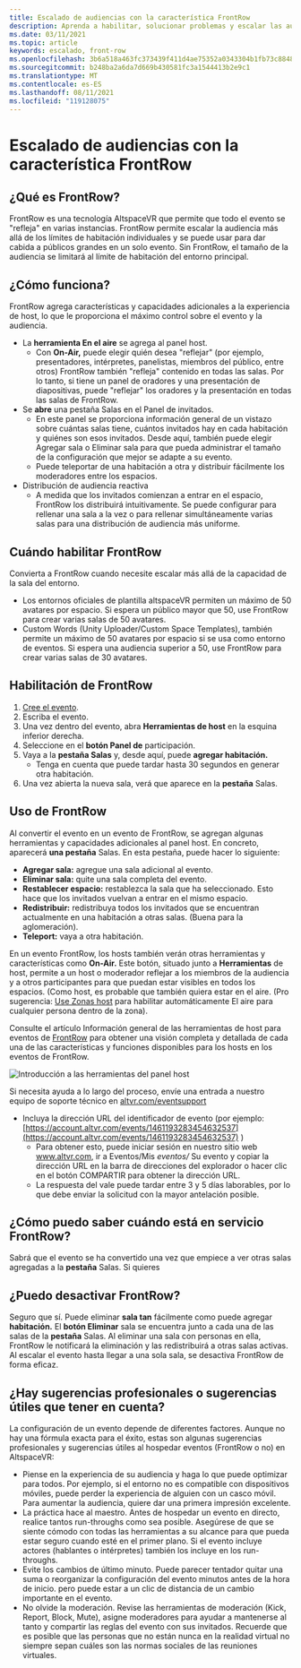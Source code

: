 ```yaml
---
title: Escalado de audiencias con la característica FrontRow
description: Aprenda a habilitar, solucionar problemas y escalar las audiencias de AltspaceVR con la característica FrontRow.
ms.date: 03/11/2021
ms.topic: article
keywords: escalado, front-row
ms.openlocfilehash: 3b6a518a463fc373439f411d4ae75352a0343304b1fb73c8848d3bfd5fa19973
ms.sourcegitcommit: b248ba2a6da7d669b430581fc3a1544413b2e9c1
ms.translationtype: MT
ms.contentlocale: es-ES
ms.lasthandoff: 08/11/2021
ms.locfileid: "119128075"
---
```

# <a name="scaling-your-audiences-with-frontrow-feature"></a>Escalado de audiencias con la característica FrontRow

## <a name="what-is-frontrow"></a>¿Qué es FrontRow?

FrontRow es una tecnología AltspaceVR que permite que todo el evento se "refleja" en varias instancias. FrontRow permite escalar la audiencia más allá de los límites de habitación individuales y se puede usar para dar cabida a públicos grandes en un solo evento. Sin FrontRow, el tamaño de la audiencia se limitará al límite de habitación del entorno principal.

## <a name="how-does-it-work"></a>¿Cómo funciona?

FrontRow agrega características y capacidades adicionales a la experiencia de host, lo que le proporciona el máximo control sobre el evento y la audiencia. 

* La **herramienta En el aire** se agrega al panel host.
    * Con **On-Air,** puede elegir quién desea "reflejar" (por ejemplo, presentadores, intérpretes, panelistas, miembros del público, entre otros) FrontRow también "refleja" contenido en todas las salas. Por lo tanto, si tiene un panel de oradores y una presentación de diapositivas, puede "reflejar" los oradores y la presentación en todas las salas de FrontRow.
* Se **abre** una pestaña Salas en el Panel de invitados.
    * En este panel se proporciona información general de un vistazo sobre cuántas salas tiene, cuántos invitados hay en cada habitación y quiénes son esos invitados. Desde aquí, también puede  elegir  Agregar sala o Eliminar sala para que pueda administrar el tamaño de la configuración que mejor se adapte a su evento.
    * Puede teleportar de una habitación a otra y distribuir fácilmente los moderadores entre los espacios.
* Distribución de audiencia reactiva
    * A medida que los invitados comienzan a entrar en el espacio, FrontRow los distribuirá intuitivamente. Se puede configurar para rellenar una sala a la vez o para rellenar simultáneamente varias salas para una distribución de audiencia más uniforme.

## <a name="when-to-enable-frontrow"></a>Cuándo habilitar FrontRow

Convierta a FrontRow cuando necesite escalar más allá de la capacidad de la sala del entorno.

* Los entornos oficiales de plantilla altspaceVR permiten un máximo de 50 avatares por espacio. Si espera un público mayor que 50, use FrontRow para crear varias salas de 50 avatares.
* Custom Words (Unity Uploader/Custom Space Templates), también permite un máximo de 50 avatares por espacio si se usa como entorno de eventos. Si espera una audiencia superior a 50, use FrontRow para crear varias salas de 30 avatares.

## <a name="how-to-enable-frontrow"></a>Habilitación de FrontRow

1. [Cree el evento](https://account.altvr.com/events/new).
2. Escriba el evento.
3. Una vez dentro del evento, abra **Herramientas de host** en la esquina inferior derecha.
4. Seleccione en el **botón Panel de** participación.
5. Vaya a la **pestaña Salas** y, desde aquí, puede **agregar habitación.**
    * Tenga en cuenta que puede tardar hasta 30 segundos en generar otra habitación. 
6. Una vez abierta la nueva sala, verá que aparece en la **pestaña** Salas. 

## <a name="how-to-use-frontrow"></a>Uso de FrontRow

Al convertir el evento en un evento de FrontRow, se agregan algunas herramientas y capacidades adicionales al panel host. En concreto, aparecerá **una pestaña** Salas. En esta pestaña, puede hacer lo siguiente:

* **Agregar sala:** agregue una sala adicional al evento. 
* **Eliminar sala:** quite una sala completa del evento.
* **Restablecer espacio:** restablezca la sala que ha seleccionado. Esto hace que los invitados vuelvan a entrar en el mismo espacio.
* **Redistribuir:** redistribuya todos los invitados que se encuentran actualmente en una habitación a otras salas. (Buena para la aglomeración).
* **Teleport:** vaya a otra habitación.

En un evento FrontRow, los hosts también verán otras herramientas y características como **On-Air.** Este botón, situado junto a **Herramientas** de host, permite a un host o moderador reflejar a los miembros de la audiencia y a otros participantes para que puedan estar visibles en todos los espacios. (Como host, es probable  que también quiera estar en el aire. (Pro sugerencia: [Use Zonas host](https://altvr.com/holiday2020/) para habilitar automáticamente El aire para cualquier persona dentro de la zona).

Consulte el artículo Información general de las herramientas de host para eventos de [FrontRow](../tutorials/host-tools-for-events.md) para obtener una visión completa y detallada de cada una de las características y funciones disponibles para los hosts en los eventos de FrontRow.

![Introducción a las herramientas del panel host](images/scaling-audiences.png)

Si necesita ayuda a lo largo del proceso, envíe una entrada a nuestro equipo de soporte técnico en [altvr.com/eventsupport](https://help.altvr.com/hc/en-us/requests/new?ticket_form_id=360001833313)

* Incluya la dirección URL del identificador de evento (por ejemplo: [https://account.altvr.com/events/1461193283454632537](https://account.altvr.com/events/1461193283454632537) )
    * Para obtener esto, puede iniciar sesión en nuestro sitio web www.altvr.com, ir a Eventos/Mis *eventos/* Su evento y copiar la dirección URL en la barra de direcciones del explorador o hacer clic en el botón COMPARTIR para obtener la dirección URL.
    * La respuesta del vale puede tardar entre 3 y 5 días laborables, por lo que debe enviar la solicitud con la mayor antelación posible.
 
## <a name="how-will-i-know-when-frontrow-is-on"></a>¿Cómo puedo saber cuándo está en servicio FrontRow?

Sabrá que el evento se ha convertido una vez que empiece a ver otras salas agregadas a la **pestaña** Salas. Si quieres 
 
## <a name="can-i-turn-off-frontrow"></a>¿Puedo desactivar FrontRow?

Seguro que sí. Puede eliminar **sala tan** fácilmente como puede agregar **habitación.** El **botón Eliminar** sala se encuentra junto a cada una de las salas de la **pestaña** Salas. Al eliminar una sala con personas en ella, FrontRow le notificará la eliminación y las redistribuirá a otras salas activas. Al escalar el evento hasta llegar a una sola sala, se desactiva FrontRow de forma eficaz. 
 
## <a name="any-pro-tips-or-helpful-hints-to-be-aware-of"></a>¿Hay sugerencias profesionales o sugerencias útiles que tener en cuenta?

La configuración de un evento depende de diferentes factores. Aunque no hay una fórmula exacta para el éxito, estas son algunas sugerencias profesionales y sugerencias útiles al hospedar eventos (FrontRow o no) en AltspaceVR:
* Piense en la experiencia de su audiencia y haga lo que puede optimizar para todos. Por ejemplo, si el entorno no es compatible con dispositivos móviles, puede perder la experiencia de alguien con un casco móvil. Para aumentar la audiencia, quiere dar una primera impresión excelente.
* La práctica hace al maestro. Antes de hospedar un evento en directo, realice tantos run-throughs como sea posible. Asegúrese de que se siente cómodo con todas las herramientas a su alcance para que pueda estar seguro cuando esté en el primer plano. Si el evento incluye actores (hablantes o intérpretes) también los incluye en los run-throughs.
* Evite los cambios de último minuto. Puede parecer tentador quitar una suma o reorganizar la configuración del evento minutos antes de la hora de inicio. pero puede estar a un clic de distancia de un cambio importante en el evento. 
* No olvide la moderación. Revise las herramientas de moderación (Kick, Report, Block, Mute), asigne moderadores para ayudar a mantenerse al tanto y compartir las reglas del evento con sus invitados. Recuerde que es posible que las personas que no están nunca en la realidad virtual no siempre sepan cuáles son las normas sociales de las reuniones virtuales.